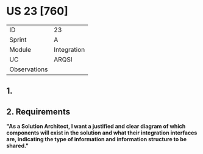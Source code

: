 # US 23 [760]

|              |             |
| ------------ | ----------- |
| ID           | 23          |
| Sprint       | A           |
| Module       | Integration |
| UC           | ARQSI       |
| Observations |             |

## 1.

## 2. Requirements

**"As a Solution Architect, I want a justified and clear diagram of which components will exist in the solution and what their integration interfaces are, indicating the type of information and information structure to be shared."**
